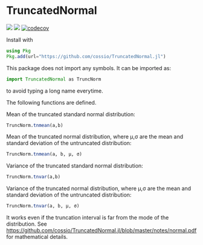 # TruncatedNormal

[![](https://img.shields.io/badge/docs-dev-blue.svg)](https://cossio.github.io/TruncatedNormal.jl/dev)
![](https://github.com/cossio/TruncatedNormal.jl/workflows/CI/badge.svg)
[![codecov](https://codecov.io/gh/cossio/TruncatedNormal.jl/branch/master/graph/badge.svg?token=c1Qv0pcqn5)](https://codecov.io/gh/cossio/TruncatedNormal.jl)

Install with

```julia
using Pkg
Pkg.add(url="https://github.com/cossio/TruncatedNormal.jl")
```

This package does not import any symbols.
It can be imported as:

```julia
import TruncatedNormal as TruncNorm
```

to avoid typing a long name everytime.

The following functions are defined.

Mean of the truncated standard normal distribution:

```julia
TruncNorm.tnmean(a,b)
```

Mean of the truncated normal distribution, where μ,σ
are the mean and standard deviation of the untruncated
distribution:

```julia
TruncNorm.tnmean(a, b, μ, σ)
```

Variance of the truncated standard normal distribution:

```julia
TruncNorm.tnvar(a,b)
```

Variance of the truncated normal distribution, where μ,σ
are the mean and standard deviation of the untruncated
distribution:

```julia
TruncNorm.tnvar(a, b, μ, σ)
```

It works even if the truncation interval is far from the mode of the distribution.
See https://github.com/cossio/TruncatedNormal.jl/blob/master/notes/normal.pdf for mathematical details.
